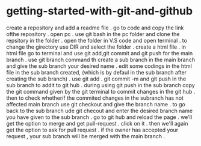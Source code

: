 # getting-started-with-git-and-github
create a repository and add a readme file . 
go to code and copy the link ofthe repository . 
open pc . 
use git bash in the pc folder and clone the repsitory in the folder . 
open the folder in V.S code and open terminal . 
to change the girectory use DIR and select the folder  . 
create a html file . 
in html file go to terminal and use git add,git commit and git push for the main branch .
use git branch command th create a sub branch in the main branch and give the sub branch your desired name . 
edit some codings in the html file in the sub branch created, (which is by defaul in the sub branch after creating the sub branch) . 
use git add . git commit -m and git push in the sub branch to addit to git hub . 
during using git push in the sub branch copy the git command given by the git terminal to commit changes in the git hub . 
then to check whetherif the commited changes in the subranch has not affected main branch use git checkout and give the branch name . 
to go back to the sub branch ude git checout and enter the desired branch name you have given to the sub branch . 
go to git hub and reload the page . 
we'll get the option to merge and get pull-request . 
click on it . 
then we'll again get the option to ask for pull request . 
if the owner has accepted your request , your sub branch will be merged with the main branch . 
